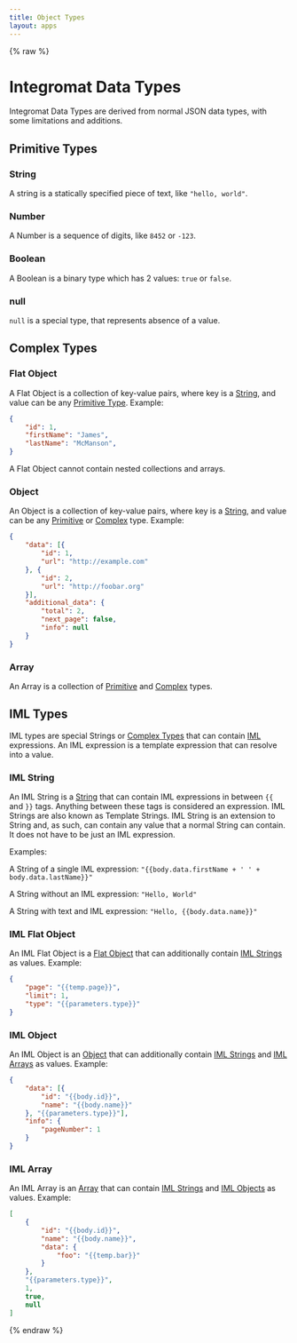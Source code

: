 ```yaml
---
title: Object Types
layout: apps
---
```


{% raw %}

# Integromat Data Types

Integromat Data Types are derived from normal JSON data types, with some
limitations and additions.

## Primitive Types

### String

A string is a statically specified piece of text, like `"hello, world"`.

### Number

A Number is a sequence of digits, like `8452` or `-123`.

### Boolean

A Boolean is a binary type which has 2 values: `true` or `false`.

### null

`null` is a special type, that represents absence of a value.

## Complex Types

### Flat Object

A Flat Object is a collection of key-value pairs, where key is a
[String](#string), and value can be any
[Primitive Type](#primitive-types). Example:

```json
{
    "id": 1,
    "firstName": "James",
    "lastName": "McManson",
}
```

A Flat Object cannot contain nested collections and arrays.

### Object

An Object is a collection of key-value pairs, where key is a
[String](#string), and value can be any [Primitive](#primitive-types) or
[Complex](#complex-types) type. Example:

```json
{
    "data": [{
        "id": 1,
        "url": "http://example.com"
    }, {
        "id": 2,
        "url": "http://foobar.org"
    }],
    "additional_data": {
        "total": 2,
        "next_page": false,
        "info": null
    }
}
```

### Array

An Array is a collection of [Primitive](#primitive-types) and
[Complex](#complex-types) types.

## IML Types

IML types are special Strings or [Complex Types](#complex-types) that
can contain [IML](iml.md) expressions. An IML expression is a template expression
that can resolve into a value.

### IML String

An IML String is a [String](#string) that can contain IML expressions in
between `{{` and `}}` tags. Anything between these tags is considered an
expression. IML Strings are also known as Template Strings. IML String
is an extension to String and, as such, can contain any value that a
normal String can contain. It does not have to be just an IML
expression.

Examples:

A String of a single IML expression: `"{{body.data.firstName + ' ' +
body.data.lastName}}"`

A String without an IML expression: `"Hello, World"`

A String with text and IML expression: `"Hello, {{body.data.name}}"`

### IML Flat Object

An IML Flat Object is a [Flat Object](#flat-object) that can
additionally contain [IML Strings](#iml-string) as values. Example:

```json
{
    "page": "{{temp.page}}",
    "limit": 1,
    "type": "{{parameters.type}}"
}
```

### IML Object

An IML Object is an [Object](#object) that can additionally contain
[IML Strings](#iml-string) and [IML Arrays](#iml-array) as values.
Example:

```json
{
    "data": [{
        "id": "{{body.id}}",
        "name": "{{body.name}}"
    }, "{{parameters.type}}"],
    "info": {
        "pageNumber": 1
    }
}
```

### IML Array

An IML Array is an [Array](#array) that can contain
[IML Strings](#iml-string) and [IML Objects](#iml-object) as values.
Example:

```json
[   
    {
        "id": "{{body.id}}",
        "name": "{{body.name}}",
        "data": {
            "foo": "{{temp.bar}}"
        }
    }, 
    "{{parameters.type}}",
    1,
    true,
    null
]
```

{% endraw %}

